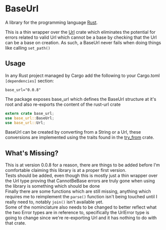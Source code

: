 # BaseUrl

A library for the programming language [Rust](https://www.rust-lang.org).

This is a thin wrapper over the [Url](https://crates.io/crates/url) crate which eliminates the potential
for errors related to valid Url which cannot be a base by checking that the Url can be a base on 
creation. As such, a BaseUrl never fails when doing things like calling ```set_path()```

## Usage

In any Rust project managed by Cargo add the following to your Cargo.toml ```[dependencies]``` section:
```
base_url="0.0.8"
```
The package exposes base_url which defines the BaseUrl structure at it's root and also re-exports the 
content of the rust-url crate
```rust
extern crate base_url;
use base_url::BaseUrl;
use base_url::Url;
```
BaseUrl can be created by converting from a String or a Url, these conversions are implemented using
the traits found in the [try_from](https://crates.io/crates/try_from) crate.

## What's Missing?

This is at version 0.0.8 for a reason, there are things to be added before I'm comfortable claiming 
this library is at a proper first version.  
Tests should be added, even though this is mostly just a thin wrapper over the Url type proving
that CannotBeBase errors are truly gone when using the library is something which should be done  
Finally there are some functions which are still missing, anything which requires me to reimplement the ```parse()```
function isn't being touched until I really need to, notably ```join()``` isn't available yet.  
Some of the nominclature also needs to be changed to better reflect what the two Error types are in
reference to, specifically the UrlError type is going to change since we're re-exporting Url and it
has nothing to do with that crate.

